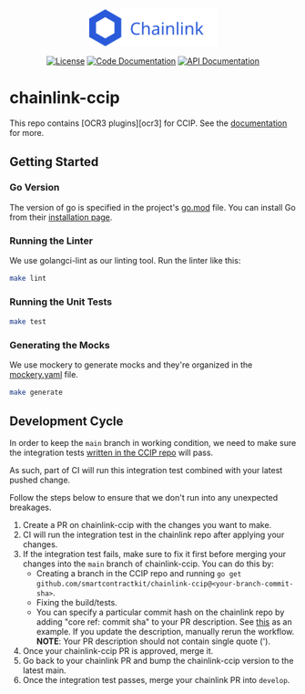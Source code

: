 <div style="text-align:center" align="center">
    <a href="https://chain.link" target="_blank">
        <img src="https://raw.githubusercontent.com/smartcontractkit/chainlink/develop/docs/logo-chainlink-blue.svg" width="225" alt="Chainlink logo">
    </a>

[![License](https://img.shields.io/static/v1?label=license&message=BUSL%201.1&color=green)](https://github.com/smartcontractkit/chainlink-ccip/blob/master/LICENSE)
[![Code Documentation](https://img.shields.io/static/v1?label=code-docs&message=latest&color=blue)](docs/ccip_protocol.md)
[![API Documentation](https://img.shields.io/static/v1?label=api-docs&message=latest&color=blue)](https://docs.chain.link/ccip)
</div>

# chainlink-ccip

This repo contains [OCR3 plugins][ocr3] for CCIP. See the [documentation](docs/ccip_protocol.md) for more.

## Getting Started

### Go Version

The version of go is specified in the project's [go.mod](go.mod) file.
You can install Go from their [installation page](https://go.dev/doc/install).

### Running the Linter

We use golangci-lint as our linting tool. Run the linter like this:

```sh
make lint
```

### Running the Unit Tests

```sh
make test
```

### Generating the Mocks

We use mockery to generate mocks and they're organized in the [mockery.yaml](./.mockery.yaml) file.

```sh
make generate
```

## Development Cycle

In order to keep the `main` branch in working condition, we need to make sure the integration tests
[written in the CCIP repo](https://github.com/smartcontractkit/chainlink/blob/340a6bfdf54745dd1c6d9f322d9c9515c97060bb/deployment/ccip/changeset/initial_deploy_test.go#L19)
will pass.

As such, part of CI will run this integration test combined with your latest pushed change.

Follow the steps below to ensure that we don't run into any unexpected breakages.

1. Create a PR on chainlink-ccip with the changes you want to make.
2. CI will run the integration test in the chainlink repo after applying your changes.
3. If the integration test fails, make sure to fix it first before merging your changes into
the `main` branch of chainlink-ccip. You can do this by:
    - Creating a branch in the CCIP repo and running `go get github.com/smartcontractkit/chainlink-ccip@<your-branch-commit-sha>`.
    - Fixing the build/tests.
    - You can specify a particular commit hash on the chainlink repo by adding "core ref: commit sha" to your PR description. See [this](https://github.com/smartcontractkit/chainlink-ccip/pull/307) as an example. If you update the description, manually rerun the workflow. **NOTE**: Your PR description should not contain single quote (').
4. Once your chainlink-ccip PR is approved, merge it.
5. Go back to your chainlink PR and bump the chainlink-ccip version to the latest main.
6. Once the integration test passes, merge your chainlink PR into `develop`.
